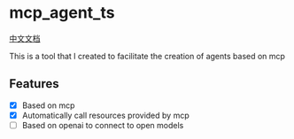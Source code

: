 # mcp_agent_ts

[中文文档](./README_zh.md)

This is a tool that I created to facilitate the creation of agents based on mcp

## Features

- [x] Based on mcp
- [x] Automatically call resources provided by mcp
- [ ] Based on openai to connect to open models
